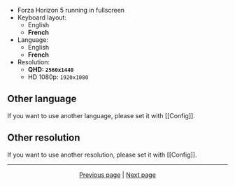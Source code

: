 - Forza Horizon 5 running in fullscreen
- Keyboard layout:
    - English
    - **French**
- Language:
    - English
    - **French**
- Resolution:
    - **QHD: `2560x1440`**
    - HD 1080p: `1920x1080`

## Other language

If you want to use another language, please set it with [[Config]].

## Other resolution

If you want to use another resolution, please set it with [[Config]].

<hr>

<div align="center">
<a href="https://github.com/kevingrillet/Py-ForzaHorizon5-Tools/wiki/Config">Previous page</a>
|
<a href="https://github.com/kevingrillet/Py-ForzaHorizon5-Tools/wiki/Get-Started">Next page</a>
</div>

